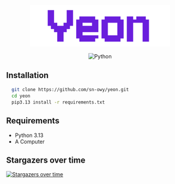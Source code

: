 <p align="center">
  <img width="75%" src=".github/logo.svg" alt="Banner">
</p>

<p align="center">
  <img src="https://img.shields.io/badge/python-3670A0?style=for-the-badge&logo=python&logoColor=ffdd54" alt="Python">
</p>

## Installation
```sh
  git clone https://github.com/sn-owy/yeon.git
  cd yeon
  pip3.13 install -r requirements.txt 
```
## Requirements
- Python 3.13
- A Computer

## Stargazers over time
[![Stargazers over time](https://starchart.cc/sn-owy/yeon.svg?variant=adaptive)](https://starchart.cc/sn-owy/yeon)
